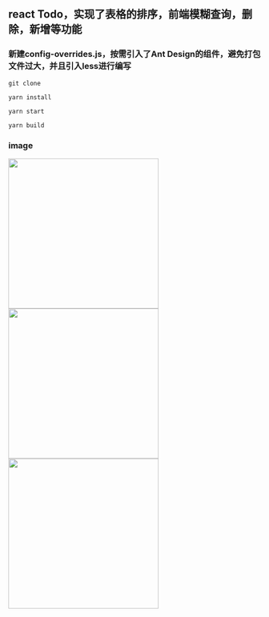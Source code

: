 ## react Todo，实现了表格的排序，前端模糊查询，删除，新增等功能

### 新建config-overrides.js，按需引入了Ant Design的组件，避免打包文件过大，并且引入less进行编写

```
git clone

yarn install

yarn start

yarn build
```
### image
<img align="left" width="300" height="300" src="https://github.com/Xxcool/react-todoTable/blob/master/src/assets/images/1.png" />


<img align="left" width="300" height="300" src="https://github.com/Xxcool/react-todoTable/blob/master/src/assets/images/2.png" />


<img align="left" width="300" height="300" src="https://github.com/Xxcool/react-todoTable/blob/master/src/assets/images/3.png" />
